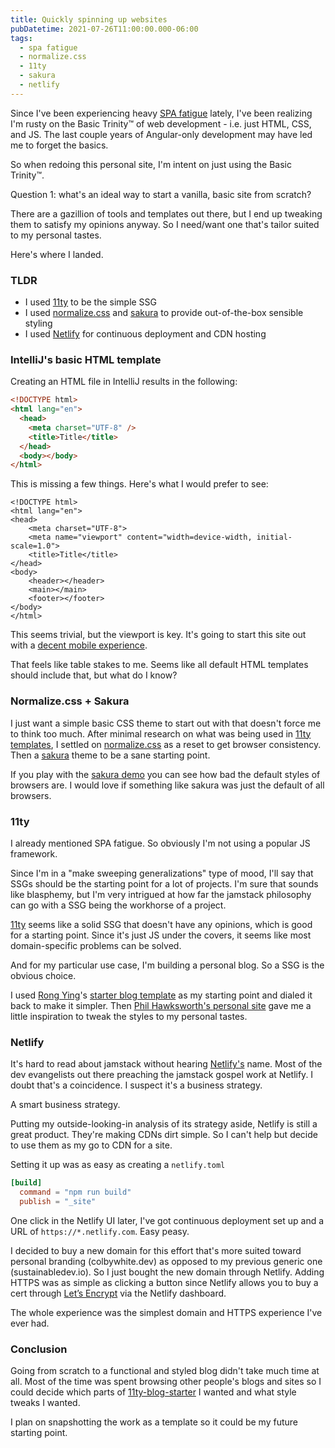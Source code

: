 ```yaml
---
title: Quickly spinning up websites
pubDatetime: 2021-07-26T11:00:00.000-06:00
tags:
  - spa fatigue
  - normalize.css
  - 11ty
  - sakura
  - netlify
---
```


Since I've been experiencing heavy [SPA fatigue] lately, I've been realizing I'm rusty on the Basic Trinity&trade; of web development - i.e. just HTML, CSS, and JS.
The last couple years of Angular-only development may have led me to forget the basics.

So when redoing this personal site, I'm intent on just using the Basic Trinity&trade;.

Question 1: what's an ideal way to start a vanilla, basic site from scratch?

There are a gazillion of tools and templates out there, but I end up tweaking them to satisfy my opinions anyway.
So I need/want one that's tailor suited to my personal tastes.

Here's where I landed.

### TLDR

- I used [11ty] to be the simple SSG
- I used [normalize.css] and [sakura] to provide out-of-the-box sensible styling
- I used [Netlify] for continuous deployment and CDN hosting

### IntelliJ's basic HTML template

Creating an HTML file in IntelliJ results in the following:

```html
<!DOCTYPE html>
<html lang="en">
  <head>
    <meta charset="UTF-8" />
    <title>Title</title>
  </head>
  <body></body>
</html>
```

This is missing a few things. Here's what I would prefer to see:

```html/4,8-10/
<!DOCTYPE html>
<html lang="en">
<head>
    <meta charset="UTF-8">
    <meta name="viewport" content="width=device-width, initial-scale=1.0">
    <title>Title</title>
</head>
<body>
    <header></header>
    <main></main>
    <footer></footer>
</body>
</html>
```

This seems trivial, but the viewport is key.
It's going to start this site out with a [decent mobile experience][coyer on initial scale].

That feels like table stakes to me.
Seems like all default HTML templates should include that, but what do I know?

### Normalize.css + Sakura

I just want a simple basic CSS theme to start out with that doesn't force me to think too much.
After minimal research on what was being used in [11ty templates], I settled on [normalize.css] as a reset to get browser consistency.
Then a [sakura] theme to be a sane starting point.

If you play with the [sakura demo] you can see how bad the default styles of browsers are.
I would love if something like sakura was just the default of all browsers.

### 11ty

I already mentioned SPA fatigue.
So obviously I'm not using a popular JS framework.

Since I'm in a "make sweeping generalizations" type of mood, I'll say that SSGs should be the starting point for a lot of projects.
I'm sure that sounds like blasphemy, but I'm very intrigued at how far the jamstack philosophy can go with a SSG being the workhorse of a project.

[11ty] seems like a solid SSG that doesn't have any opinions, which is good for a starting point.
Since it's just JS under the covers, it seems like most domain-specific problems can be solved.

And for my particular use case, I'm building a personal blog. So a SSG is the obvious choice.

I used [Rong Ying]'s [starter blog template][11ty-blog-starter] as my starting point and dialed it back to make it simpler.
Then [Phil Hawksworth's personal site][hawksworx] gave me a little inspiration to tweak the styles to my personal tastes.

### Netlify

It's hard to read about jamstack without hearing [Netlify's][netlify] name.
Most of the dev evangelists out there preaching the jamstack gospel work at Netlify.
I doubt that's a coincidence.
I suspect it's a business strategy.

A smart business strategy.

Putting my outside-looking-in analysis of its strategy aside, Netlify is still a great product.
They're making CDNs dirt simple.
So I can't help but decide to use them as my go to CDN for a site.

Setting it up was as easy as creating a `netlify.toml`

```toml
[build]
  command = "npm run build"
  publish = "_site"
```

One click in the Netlify UI later, I've got continuous deployment set up and a URL of `https://*.netlify.com`.
Easy peasy.

I decided to buy a new domain for this effort that's more suited toward personal branding (colbywhite.dev) as opposed to my previous generic one (sustainabledev.io).
So I just bought the new domain through Netlify.
Adding HTTPS was as simple as clicking a button since Netlify allows you to buy a cert through [Let’s Encrypt] via the Netlify dashboard.

The whole experience was the simplest domain and HTTPS experience I've ever had.

### Conclusion

Going from scratch to a functional and styled blog didn't take much time at all.
Most of the time was spent browsing other people's blogs and sites so I could decide which parts of [11ty-blog-starter] I wanted and what style tweaks I wanted.

I plan on snapshotting the work as a template so it could be my future starting point.

[spa fatigue]: https://macwright.com/2020/05/10/spa-fatigue.html
[normalize.css]: https://necolas.github.io/normalize.css
[coyer on initial scale]: https://css-tricks.com/probably-use-initial-scale1/
[sakura]: https://oxal.org/projects/sakura
[sakura demo]: https://oxal.org/projects/sakura/demo
[11ty]: https://11ty.dev
[11ty-blog-starter]: https://github.com/kohrongying/11ty-blog-starter
[hawksworx]: https://www.hawksworx.com
[rong ying]: https://github.com/kohrongying
[netlify]: https://www.netlify.com
[let’s encrypt]: https://letsencrypt.org/
[11ty templates]: https://www.11ty.dev/docs/starter/
